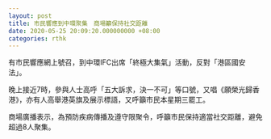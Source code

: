 ```yaml
---
layout: post
title: 市民響應到中環聚集　商場籲保持社交距離
date: 2020-05-25 20:09:20.000000000 +08:00
categories: rthk
---
```


有市民響應網上號召，到中環IFC出席「終極大集氣」活動，反對「港區國安法」。

晚上接近7時，參與人士高呼「五大訴求，決一不可」等口號，又唱《願榮光歸香港》，亦有人高舉港英旗及展示標語，又呼籲市民本星期三罷工。

商場廣播表示，為預防疾病傳播及遵守限聚令，呼籲市民保持適當社交距離，避免超過8人聚集。

